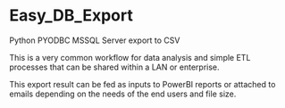 # Easy_DB_Export
Python PYODBC MSSQL Server export to CSV

This is a very common workflow for data analysis and simple ETL processes that can be shared within a LAN or enterprise.

This export result can be fed as inputs to PowerBI reports or attached to emails depending on the needs of the end users and file size.  
